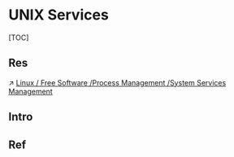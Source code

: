 # UNIX Services

[TOC]



## Res
↗ [Linux / Free Software /Process Management /System Services Management](../../Linux%20(UNIX%20Family)/🪓%20Free%20Software/Process%20Management/System%20Services%20Management.md)



## Intro


## Ref

